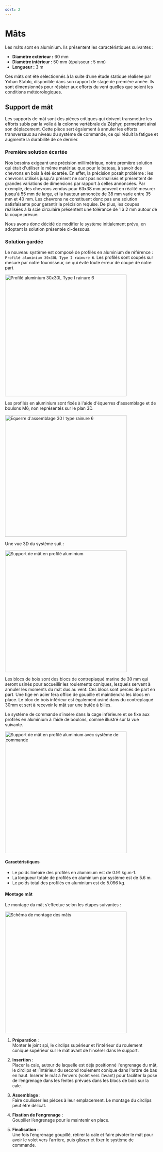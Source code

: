 ```yaml
---
sort: 2
---
```


# Mâts

Les mâts sont en aluminium. Ils présentent les caractéristiques suivantes :

- **Diamètre extérieur :** 60 mm
- **Diamètre intérieur :** 50 mm (épaisseur : 5 mm)
- **Longueur :** 3 m

Ces mâts ont été sélectionnés à la suite d’une étude statique réalisée par Yohan Stablo, disponible dans son rapport de stage de première année. Ils sont dimensionnés pour résister aux efforts du vent quelles que soient les conditions météorologiques. 



## Support de mât


Les supports de mât sont des pièces critiques qui doivent transmettre les efforts subis par la voile à la colonne vertébrale du Zéphyr, permettant ainsi son déplacement. Cette pièce sert également à annuler les efforts transversaux au niveau du système de commande, ce qui réduit la fatigue et augmente la durabilité de ce dernier.


### Première solution écartée

Nos besoins exigeant une précision millimétrique, notre première solution qui était d'utiliser le même matériau que pour le bateau, à savoir des chevrons en bois à été écartée. En effet, la précision posait problème : les chevrons utilisés jusqu'à présent ne sont pas normalisés et présentent de grandes variations de dimensions par rapport à celles annoncées. Par exemple, des chevrons vendus pour 63x38 mm peuvent en réalité mesurer jusqu'à 55 mm de large, et la hauteur annoncée de 38 mm varie entre 35 mm et 40 mm. Les chevrons ne constituent donc pas une solution satisfaisante pour garantir la précision requise. De plus, les coupes réalisées à la scie circulaire présentent une tolérance de 1 à 2 mm autour de la coupe prévue.

Nous avons donc décidé de modifier le système initialement prévu, en adoptant la solution présentée ci-dessous.

### Solution gardée

Le nouveau système est composé de profilés en aluminium de référence : `Profilé aluminium 30x30L Type I rainure 6`. Les profilés sont coupés sur mesure par notre fournisseur, ce qui évite toute erreur de coupe de notre part.

<img src="images/Profile-aluminium-30x30L-Type-I-rainure-6.webp" width=400 title="Profilé aluminium 30x30L Type I rainure 6" alt="Profilé aluminium 30x30L Type I rainure 6">

Les profilés en aluminium sont fixés à l'aide d'équerres d'assemblage et de boulons M6, non représentés sur le plan 3D.

<img src="images/Equerre-dassemblage-30-I-type-rainure-6.webp" width=400 title="Équerre d'assemblage 30 I type rainure 6" alt="Équerre d'assemblage 30 I type rainure 6">

Une vue 3D du système suit :

<img src="images/support_fixation_mat.png" width=400 title="Support de mât en profilé aluminium" alt="Support de mât en profilé aluminium">

Les blocs de bois sont des blocs de contreplaqué marine de 30 mm qui seront usinés pour accueillir les roulements coniques, lesquels servent à annuler les moments du mât dus au vent. Ces blocs sont percés de part en part. Une tige en acier fera office de goupille et maintiendra les blocs en place. Le bloc de bois inférieur est également usiné dans du contreplaqué 30mm et sert à recevoir le mât sur une butée à billes.


Le système de commande s’insère dans la cage inférieure et se fixe aux profilés en aluminium à l’aide de boulons, comme illustré sur la vue suivante.

<img src="images/Support_mat_avec_sys_commande.png" width=400 title="Support de mât en profilé aluminium avec système de commande" alt="Support de mât en profilé aluminium avec système de commande">


#### Caractéristiques

- Le poids linéaire des profilés en aluminium est de 0.91 kg.m-1.
- La longueur totale de profilés en aluminium par système est de 5.6 m.
- Le poids total des profilés en aluminium est de 5.096 kg.


#### Montage mât



Le montage du mât s’effectue selon les étapes suivantes :

<img src="images/montage_mat.png" width=400 title="Schéma de montage des mâts" alt="Schéma de montage des mâts">

1. **Préparation** :  
	Monter le joint spi, le circlips supérieur et l’intérieur du roulement conique supérieur sur le mât avant de l’insérer dans le support.

2. **Insertion** :  
	Placer la cale, autour de laquelle est déjà positionné l'engrenage du mât, le circlips et l’intérieur du second roulement conique dans l'ordre de bas en haut. Insérer le mât à l’envers (volet vers l’avant) pour faciliter la pose de l’engrenage dans les fentes prévues dans les blocs de bois sur la cale.

3. **Assemblage** :  
	Faire coulisser les pièces à leur emplacement. Le montage du circlips peut être délicat.

4. **Fixation de l’engrenage** :  
	Goupiller l’engrenage pour le maintenir en place.

5. **Finalisation** :  
	Une fois l’engrenage goupillé, retirer la cale et faire pivoter le mât pour avoir le volet vers l'arrière, puis glisser et fixer le système de commande.
